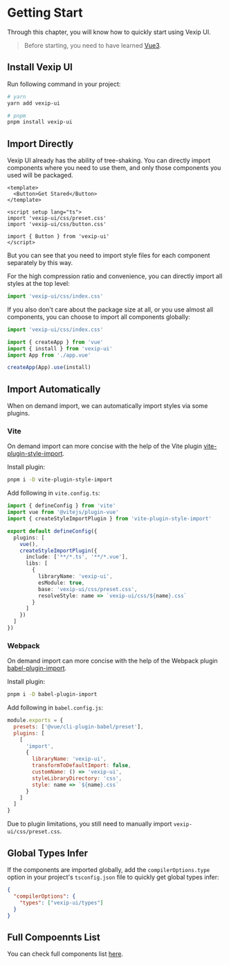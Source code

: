 # Getting Start

Through this chapter, you will know how to quickly start using Vexip UI.

> Before starting, you need to have learned [Vue3](https://v3.cn.vuejs.org/).

## Install Vexip UI

Run following command in your project:

```sh
# yarn
yarn add vexip-ui

# pnpm
pnpm install vexip-ui
```

## Import Directly

Vexip UI already has the ability of tree-shaking. You can directly import components where you need to use them, and only those components you used will be packaged.

```vue
<template>
  <Button>Get Stared</Button>
</template>

<script setup lang="ts">
import 'vexip-ui/css/preset.css'
import 'vexip-ui/css/button.css'

import { Button } from 'vexip-ui'
</script>
```

But you can see that you need to import style files for each component separately by this way.

For the high compression ratio and convenience, you can directly import all styles at the top level:

```ts
import 'vexip-ui/css/index.css'
```

If you also don't care about the package size at all, or you use almost all components, you can choose to import all components globally:

```ts
import 'vexip-ui/css/index.css'

import { createApp } from 'vue'
import { install } from 'vexip-ui'
import App from './app.vue'

createApp(App).use(install)
```

## Import Automatically

When on demand import, we can automatically import styles via some plugins.

### Vite

On demand import can more concise with the help of the Vite plugin [vite-plugin-style-import](https://github.com/anncwb/vite-plugin-style-import).

Install plugin:

```sh
pnpm i -D vite-plugin-style-import
```

Add following in `vite.config.ts`:

```ts
import { defineConfig } from 'vite'
import vue from '@vitejs/plugin-vue'
import { createStyleImportPlugin } from 'vite-plugin-style-import'

export default defineConfig({
  plugins: [
    vue(),
    createStyleImportPlugin({
      include: ['**/*.ts', '**/*.vue'],
      libs: [
        {
          libraryName: 'vexip-ui',
          esModule: true,
          base: 'vexip-ui/css/preset.css',
          resolveStyle: name => `vexip-ui/css/${name}.css`
        }
      ]
    })
  ]
})
```

### Webpack

On demand import can more concise with the help of the Webpack plugin [babel-plugin-import](https://github.com/ant-design/babel-plugin-import).

Install plugin:

```sh
pnpm i -D babel-plugin-import
```

Add following in `babel.config.js`:

```js
module.exports = {
  presets: ['@vue/cli-plugin-babel/preset'],
  plugins: [
    [
      'import',
      {
        libraryName: 'vexip-ui',
        transformToDefaultImport: false,
        customName: () => 'vexip-ui',
        styleLibraryDirectory: 'css',
        style: name => `${name}.css`
      }
    ]
  ]
}
```

Due to plugin limitations, you still need to manually import `vexip-ui/css/preset.css`.

## Global Types Infer

If the components are imported globally, add the `compilerOptions.type` option in your project's `tsconfig.json` file to quickly get global types infer:

```json
{
  "compilerOptions": {
    "types": ["vexip-ui/types"]
  }
}
```

## Full Compoennts List

You can check full components list [here](https://github.com/qmhc/vexip-ui/blob/main/components/index.ts#L105).
